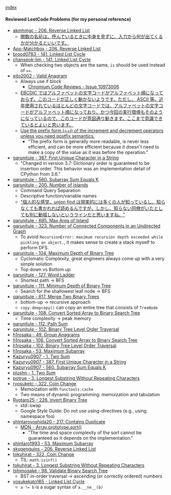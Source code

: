 [index](index.html)

#### Reviewed LeetCode Problems (for my personal reference)

- [akmhmgc - 206. Reverse Linked List](https://github.com/akmhmgc/arai60/pull/7)
	- [関数の名前は、呼んでいるときに中身を見ずに、入力から何が出てくるかが分かるといいです。](https://github.com/yosukekato165/leetcode/pull/2/commits/5ffea5e89a325b9b9795c53a4c8a27e5580d11af#r2296456227)
- [Apo-Matchbox - 206. Reverse Linked List](https://github.com/Apo-Matchbox/LeetCode_Practice/pull/20)
- [brood0783 - 141. Linked List Cycle](https://github.com/brood0783/arai60/pull/2)
- [chanseok-lim - 141. Linked List Cycle](https://github.com/chanseok-lim/arai60/pull/10)
	- When checking two objects are the same, `is` should be used instead of `==`.
- [eito2002 - Valid Anagram](https://github.com/eito2002/LeetCode/pull/2)
	- Always use if block
		- [Chromium Code Reviews - Issue 10973006](https://chromiumcodereview.appspot.com/10973006/diff/1/content/browser/fileapi/fileapi_message_filter.cc)
	- [EBCDIC ではアルファベットの文字コードがアルファベット順になっておらず、このコードが正しく動かないようです。ただし、 ASCII 等、近年使用されているほとんどの文字コードでは、アルファベットの文字コードがアルファベット順になっており、かつ今回の実行環境もそのようになっているので、このコードが意図通り動きます。ここまで意識できているとよいと思います。](https://github.com/eito2002/LeetCode/pull/2#discussion_r2232818790)
	- [Use the prefix form (++i) of the increment and decrement operators unless you need postfix semantics.](https://google.github.io/styleguide/cppguide.html#Preincrement_and_Predecrement)
		- "The prefix form is generally more readable, is never less efficient, and can be more efficient because it doesn't need to make a copy of the value as it was before the operation."
- [garunitule - 387. First Unique Character in a String](https://github.com/garunitule/coding_practice/pull/15)
	- "Changed in version 3.7: Dictionary order is guaranteed to be insertion order. This behavior was an implementation detail of CPython from 3.6."
- [garunitule - 560. Subarray Sum Equals K](https://github.com/garunitule/coding_practice/pull/16)
- [garunitule - 200. Number of Islands](https://github.com/garunitule/coding_practice/pull/17)
	- Command Query Separation
	- Descriptive function/variable names
	- ["個人的な感覚、union find は現実的には多くの人が知っているし、知らなくても書かれれば読めるんですが、しかし、知らない同僚がいたとしても別に動揺しないというラインだと思いますね。"](https://github.com/garunitule/coding_practice/pull/17#discussion_r2170301165)
- [garunitule - 695. Max Area of Island](https://github.com/garunitule/coding_practice/pull/18)
- [garunitule - 323. Number of Connected Components in an Undirected Graph](https://github.com/garunitule/coding_practice/pull/19)
	- To avoid `RecursionError: maximum recursion depth exceeded while pickling an object.`, it makes sense to create a stack myself to perform DFS.
- [garunitule - 104. Maximum Depth of Binary Tree](https://github.com/garunitule/coding_practice/pull/21)
	- Cyclomatic Complexity, great engineers always come up with a very simple solution
	- Top down vs Bottom up
- [garunitule - 127. Word Ladder](https://github.com/garunitule/coding_practice/pull/20)
	- Shortest path -> BFS
- [garunitule - 111. Minimum Depth of Binary Tree](https://github.com/garunitule/coding_practice/pull/22)
	- Search for the shallowest leaf node -> BFS
- [garunitule - 617. Merge Two Binary Trees](https://github.com/garunitule/coding_practice/pull/23)
	- bottom-up -> recursive approach
	- `copy.deepcopy()` can copy an entire tree that consists of `TreeNode`
- [garunitule - 108. Convert Sorted Array to Binary Search Tree](https://github.com/garunitule/coding_practice/pull/24)
	- Time complexity -> peak memory
- [garunitule - 112. Path Sum](https://github.com/garunitule/coding_practice/pull/25)
- [garunitule - 102. Binary Tree Level Order Traversal](https://github.com/garunitule/coding_practice/pull/26)
- [h1rosaka - 49. Group Anagrams](https://github.com/h1rosaka/arai60/pull/16)
- [h1rosaka - 108. Convert Sorted Array to Binary Search Tree](https://github.com/h1rosaka/arai60/pull/27)
- [h1rosaka - 102. Binary Tree Level Order Traversal](https://github.com/h1rosaka/arai60/pull/29)
- [h1rosaka - 53. Maximum Subarray](https://github.com/h1rosaka/arai60/pull/34)
- [Kazuryu0907 - 1. Two Sum](https://github.com/Kazuryu0907/LeetCode_Arai60/pull/1)
- [Kazuryu0907 - 387. First Unique Character in a String](https://github.com/Kazuryu0907/LeetCode_Arai60/pull/2)
- [Kazuryu0907 - 560. Subarray Sum Equals K](https://github.com/Kazuryu0907/LeetCode_Arai60/pull/4)
- [plushn - 1. Two Sum](https://github.com/plushn/SWE-Arai60/pull/11)
- [potrue - 3. Longest Substring Without Repeating Characters](https://github.com/potrue/leetcode/pull/48)
- [ryosuketc - 322. Coin Change](https://github.com/ryosuketc/leetcode_arai60/pull/53)
	- Memoization with `functools.cache`
	- Two means of dynamic programming: memoization and tabulation
- [Ryotaro25 - 226. Invert Binary Tree](https://github.com/Ryotaro25/leetcode_first60/pull/71)
	- std::swap
	- Google Style Guide: Do not use using-directives (e.g., using namespace foo)
- [shintaroyoshida20 - 217. Contains Duplicate](https://github.com/shintaroyoshida20/leetcode/pull/32)
	- [MDN - Array.prototype.sort()](https://developer.mozilla.org/en-US/docs/Web/JavaScript/Reference/Global_Objects/Array/sort)
		- "The time and space complexity of the sort cannot be guaranteed as it depends on the implementation."
- [shintaro1993 - 53. Maximum Subarray](https://github.com/shintaro1993/arai60/pull/36)
- [skypenguins - 206. Reverse Linked List](https://github.com/skypenguins/coding-practice/pull/19)
- [tokuhirat - 322. Coin Change](https://github.com/tokuhirat/LeetCode/pull/40)
	- TIL: `math.isinf()`
- [tokuhirat - 3. Longest Substring Without Repeating Characters](https://github.com/tokuhirat/LeetCode/pull/48)
- [tshimosake - 98. Validate Binary Search Tree](https://github.com/tshimosake/arai60/pull/18)
	- BST in-order traversal -> ascending (or correctly ordered) numbers
- [yosukekato165 - Linked List Cycle](https://github.com/yosukekato165/leetcode/pull/2)
	- `a != b` is a sugar syntax of `a.__ne__(b)`
